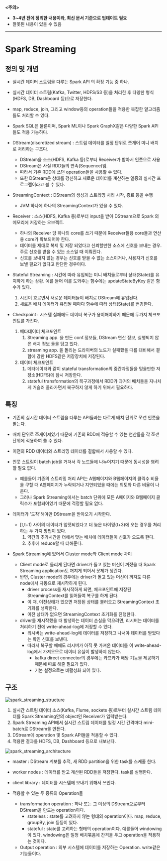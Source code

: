 **<주의>** 
- **3~4년 전에 정리한 내용이라, 최신 문서 기준으로 업데이트 필요**
- 잘못된 내용이 있을 수 있음
 
---

# Spark Streaming

## 정의 및 개념

- 실시간 데이터 스트림을 다루는 Spark API 의 확장 기능 중 하나.
- 실시간 데이터 스트림(Kafka, Twitter, HDFS/S3 등)을 처리한 후 다양한 형식(HDFS, DB, Dashboard 등)으로 저장한다.
- map, reduce, join, 그리고 window등의 operation들을 적용한 복잡한 알고리즘들도 처리할 수 있다.
- Spark SQL은 물론이며, Spark ML이나 Spark GraphX같은 다양한 Spark API들도 적용 가능하다.

- DStream(discretized stream) : 스트림 데이터를 일정 단위로 쪼개어 미니 배치로 처리하는 구조다.
    - DStream을 소스(HDFS, Kafka 등)로부터 Receiver가 받아서 인풋으로 사용
    - DStream은 사실 RDD들의 연속(Sequence)임.
    - 따라서 기존 RDD에 쓰던 operation들을 사용할 수 있다.
    - 또한 DStream은 상태를 갱신하고 새로운 데이터를 계산하는 일종의 실시간 프로그램이라고 볼 수 있다.
- StreamingContext : DStream의 생성과 스트리밍 처리 시작, 종료 등을 수행
    - JVM 하나에 하나의 StreamingContext가 있을 수 있다.
- Receiver : 소스(HDFS, Kafka 등)로부터 input을 받아 DStream으로 Spark 의 메모리에 저장하는 오브젝트.
    - 하나의 Receiver 당 하나의 core를 쓰기 때문에 Receiver들용 core들과 연산용 core가 확보되어야 한다.
    - 데이터를 제대로 복제 및 저장 되었다고 신뢰할만한 소스에 신호를 보내는 경우. 주로 신호를 받을 수 있는 소스일 때 이뤄진다.
    - 신호를 보내지 않는 경우는 신호를 받을 수 없는 소스이거나, 사용자가 신호를 보낼 필요가 없다고 판단한 경우이다.
    
- Stateful Streaming : 시간에 따라 유입되는 미니 배치들로부터 상태(State)를 유지하게 하는 상황. 예를 들어 이를 도와주는 함수에는 updateStateByKey 같은 함수가 있다.
    1. 시간이 흐르면서 새로운 데이터들이 배치로 DStream에 유입된다.
    2. 새로운 배치 데이터가 유입될 때마다 함수에 따라 상태(State)를 변경한다.
- Checkpoint : 시스템 실패에도 데이터 복구가 용이해야하기 때문에 두가지 체크포인트를 가진다.
    1. 메타데이터 체크포인트
        1. Streaming app. 을 만든 conf.정보들, DStream 연산 정보, 실행되지 않은 배치 정보 들을 담고 있다.
        2. streaming app. 을 돌리는 드라이버의 노드가 실패했을 때를 대비해서 결함에 강한 HDFS같은 저장장치에 저장된다.
    2. 데이터 체크포인트
        1. 메타데이터와 같이 stateful transformation의 중간과정들을 믿을만한 저장소(HDFS)에 잠시 저장한다.
        2. stateful transformation의 복구과정에서 RDD가 과거의 배치들을 지나치게 거슬러 올라가면서 복구하지 않게 하기 위해서 필요하다.

## 특징

- 기존의 실시간 데이터 스트림을 다루는 API들과는 다르게 배치 단위로 쪼갠 인풋을 받는다.
- 배치 단위로 쪼개어져있기 때문에 기존의 RDD에 적용할 수 있는 연산들을 각 쪼갠 단위에 적용하여 쓸 수 있다.
- 이전의 RDD 데이터와 스트리밍 데이터를 결합해서 사용할 수 있다.
- 인풋 스트림이 batch job을 거쳐서 각 노드들에 나누어지기 때문에 동시성을 염려할 필요 없다.
    - 예를들어 기존의 스트리밍 처리 API는 A웹페이지와 B웹페이지의 클릭수 비율을 구할 때 A웹페이지가 누락되거나 지연되었을 때에는 의도와 다른 비율이 나온다.
    - 그러나 Spark Streaming에서는 batch 단위에 모든 A페이지와 B웹페이지 클릭수가 포함되어있기 때문에 걱정할 필요 없다.
- 데이터가 '도착'해야만 DStream을 받아오기 시작한다.
    - [t,t+1) 사이의 데이터가 업뎃되었다고 더 늦은 타이밍(t+3)에 오는 경우를 처리하는 두 가지 방법이 있다.
        1. 약간의 추가시간을 더해서 맞는 배치에 데이터들이 신호가 오도록 한다.
        2. 추후에 reduce할 때 더해준다.
        
    
- Spark Streaming에 있어서 Cluster mode와 Client mode 차이
    - Client mode로 돌리게 된다면 driver가 돌고 있는 머신이 꺼졌을 때 Spark Streaming application도 꺼지게 되어서 문제가 생긴다.
    - 반면, Cluster mode의 경우에는 driver가 돌고 있는 머신이 꺼져도 다른 node에서 자동으로 재시작하게 된다.
        - driver process를 재시작하게 되면, 체크포인트에 저장된 StreamingContext를 읽어들여 복구를 하게 된다.
        - 이 때, 이전상태가 있으면 저장된 상태를 불러오고 StreamingContext 초기화를 생략한다.
        - 이전 상태가 없으면 StreamingContext 초기화를 진행한다.
    - driver를 재시작했을 때 발생하는 데이터 손실을 막으려면, 리시버는 데이터를 처리하기 전에 write-ahead-log에 저장할 수 있다.
        - 리시버는 write-ahead-log에 데이터를 저장하고 나서야 데이터를 받았다는 확인 신호를 보낸다.
        - 따라서 복구할 때에도 리시버가 아직 못 가져온 데이터를 이 write-ahead-log에서 가져오므로 데이터 유실이 발생하지 않는다.
            - kafka direct connector의 경우에는 카프카가 해당 기능을 제공하기 때문에 따로 해줄 필요가 없다.
            - 기본 설정으로는 비활성화 되어 있다.
            
        

## 구조

![spark_streaming_structure](https://user-images.githubusercontent.com/10977644/166201037-e2f5bdab-9101-41f7-b81b-13b3add596a8.png)

1. 실시간 스트림 데이터 소스(Kafka, Flume, sockets 등)로부터 실시간 스트림 데이터를 Spark Streaming안의 object인 Receiver가 입력받는다.
2. Spark Streaming API에서 실시간 스트림 데이터를 일정 시간 간격마다 mini-batch로 DStream을 만든다.
3. DStream에 operation 및 Spark API들을 적용할 수 있다.
4. 적용한 결과를 HDFS, DB, Dashboard 등으로 내보낸다.

![spark_streaming_architecture](https://user-images.githubusercontent.com/10977644/166201070-9d849c4f-813c-417d-89d7-d857bfd66462.png)

- master : DStream 계보를 추적, 새 RDD partition을 위한 task를 스케줄 한다.
- worker nodes : 데이터를 받고 계산된 RDD들을 저장한다. task를 실행한다.
- client library : 데이터를 시스템에 보내기 위해서 쓰인다.

- 적용할 수 있는 두 종류의 Operation들
    - transformation operation : 하나 또는 그 이상의 DStream으로부터 DStream을 만드는 operation이다.
        - stateless : state를 고려하지 않는 형태의 operation이다. map, reduce, groupBy, join 등등이 있다.
        - stateful : state를 고려하는 형태의 operation이다. 예를들어 windowing이 있다. windowing은 일정 배치묶음에 간격을 두고 operation을 적용하는 것이다.
    - Output operation : 외부 시스템에 데이터를 저장하는 Operation. write같은 기능들이다.
